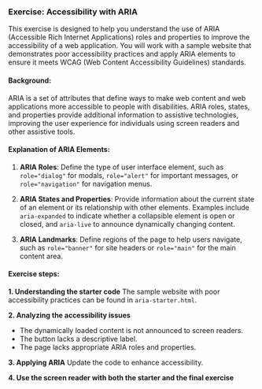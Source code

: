 ### Exercise: Accessibility with ARIA

This exercise is designed to help you understand the use of ARIA (Accessible Rich Internet Applications) roles and properties to improve the accessibility of a web application. You will work with a sample website that demonstrates poor accessibility practices and apply ARIA elements to ensure it meets WCAG (Web Content Accessibility Guidelines) standards.

#### Background:
ARIA is a set of attributes that define ways to make web content and web applications more accessible to people with disabilities. ARIA roles, states, and properties provide additional information to assistive technologies, improving the user experience for individuals using screen readers and other assistive tools.

#### Explanation of ARIA Elements:
1. **ARIA Roles**: Define the type of user interface element, such as `role="dialog"` for modals, `role="alert"` for important messages, or `role="navigation"` for navigation menus.

2. **ARIA States and Properties**: Provide information about the current state of an element or its relationship with other elements. Examples include `aria-expanded` to indicate whether a collapsible element is open or closed, and `aria-live` to announce dynamically changing content.

3. **ARIA Landmarks**: Define regions of the page to help users navigate, such as `role="banner"` for site headers or `role="main"` for the main content area.

#### Exercise steps:

**1. Understanding the starter code**
The sample website with poor accessibility practices can be found in `aria-starter.html`.


**2. Analyzing the accessibility issues**
- The dynamically loaded content is not announced to screen readers.
- The button lacks a descriptive label.
- The page lacks appropriate ARIA roles and properties.

**3. Applying ARIA**
Update the code to enhance accessibility.

**4. Use the screen reader with both the starter and the final exercise**
